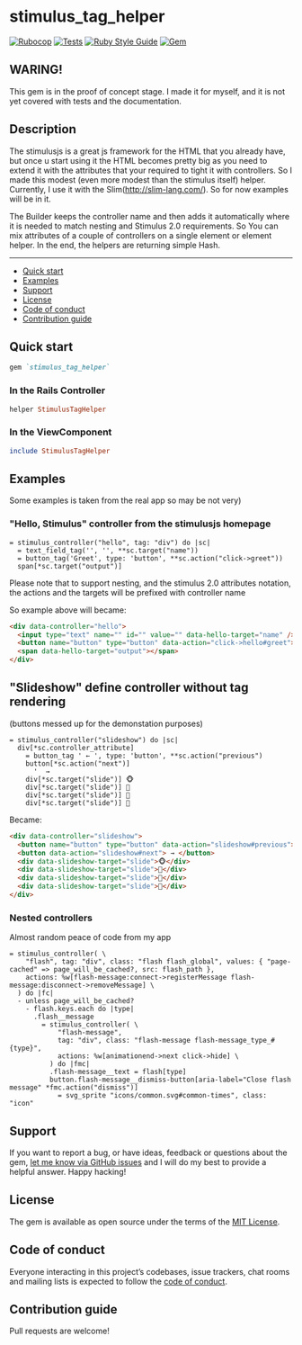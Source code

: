 # stimulus_tag_helper

[![Rubocop](https://github.com/crawler/stimulus_tag_helper/actions/workflows/rubocop.yml/badge.svg)](https://github.com/crawler/stimulus_tag_helper/actions)
[![Tests](https://github.com/crawler/stimulus_tag_helper/actions/workflows/ruby.yml/badge.svg)](https://github.com/crawler/stimulus_tag_helper/actions)
[![Ruby Style Guide](https://img.shields.io/badge/code_style-standard-brightgreen.svg)](https://github.com/testdouble/standard)
[![Gem](https://img.shields.io/gem/v/stimulus_tag_helper.svg)](https://rubygems.org/gems/stimulus_tag_helper)

## WARING!

This gem is in the proof of concept stage. I made it for myself, and it is not yet covered with tests and the documentation.

## Description

The stimulusjs is a great js framework for the HTML that you already have, but once u start using it the HTML becomes pretty big as you need to extend it with the attributes that your required to tight it with controllers. So I made this modest (even more modest than the stimulus itself) helper. Currently, I use it with the Slim(http://slim-lang.com/). So for now examples will be in it.

The Builder keeps the controller name and then adds it automatically where it is needed to match nesting and Stimulus 2.0 requirements.
So You can mix attributes of a couple of controllers on a single element or element helper. In the end, the helpers are returning simple Hash.

---

- [Quick start](#quick-start)
- [Examples](#examples)
- [Support](#support)
- [License](#license)
- [Code of conduct](#code-of-conduct)
- [Contribution guide](#contribution-guide)

## Quick start

```ruby
gem `stimulus_tag_helper`
```

### In the Rails Controller

```ruby
helper StimulusTagHelper
```

### In the ViewComponent

```ruby
include StimulusTagHelper
```

## Examples

Some examples is taken from the real app so may be not very)

### "Hello, Stimulus" controller from the stimulusjs homepage

```slim
= stimulus_controller("hello", tag: "div") do |sc|
  = text_field_tag('', '', **sc.target("name"))
  = button_tag('Greet', type: 'button', **sc.action("click->greet"))
  span[*sc.target("output")]
```

Please note that to support nesting, and the stimulus 2.0 attributes notation, the actions and the targets will be prefixed with controller name

So example above will became:

```html
<div data-controller="hello">
  <input type="text" name="" id="" value="" data-hello-target="name" />
  <button name="button" type="button" data-action="click->hello#greet">Greet</button>
  <span data-hello-target="output"></span>
</div>
```


## "Slideshow" define controller without tag rendering

(buttons messed up for the demonstation purposes)

```slim
= stimulus_controller("slideshow") do |sc|
  div[*sc.controller_attribute]
    = button_tag ' ← ', type: 'button', **sc.action("previous")
    button[*sc.action("next")]
      '  →
    div[*sc.target("slide")] 🐵
    div[*sc.target("slide")] 🙈
    div[*sc.target("slide")] 🙉
    div[*sc.target("slide")] 🙊
```

Became:

```html
<div data-controller="slideshow">
  <button name="button" type="button" data-action="slideshow#previous"> ← </button>
  <button data-action="slideshow#next"> → </button>
  <div data-slideshow-target="slide">🐵</div>
  <div data-slideshow-target="slide">🙈</div>
  <div data-slideshow-target="slide">🙉</div>
  <div data-slideshow-target="slide">🙊</div>
</div>
```

### Nested controllers

Almost random peace of code from my app

```slim
= stimulus_controller( \
    "flash", tag: "div", class: "flash flash_global", values: { "page-cached" => page_will_be_cached?, src: flash_path },
    actions: %w[flash-message:connect->registerMessage flash-message:disconnect->removeMessage] \
  ) do |fc|
  - unless page_will_be_cached?
    - flash.keys.each do |type|
      .flash__message
        = stimulus_controller( \
            "flash-message",
            tag: "div", class: "flash-message flash-message_type_#{type}",
            actions: %w[animationend->next click->hide] \
          ) do |fmc|
          .flash-message__text = flash[type]
          button.flash-message__dismiss-button[aria-label="Close flash message" *fmc.action("dismiss")]
            = svg_sprite "icons/common.svg#common-times", class: "icon"

```


## Support

If you want to report a bug, or have ideas, feedback or questions about the gem, [let me know via GitHub issues](https://github.com/crawler/stimulus_tag_helper/issues/new) and I will do my best to provide a helpful answer. Happy hacking!

## License

The gem is available as open source under the terms of the [MIT License](LICENSE.txt).

## Code of conduct

Everyone interacting in this project’s codebases, issue trackers, chat rooms and mailing lists is expected to follow the [code of conduct](CODE_OF_CONDUCT.md).

## Contribution guide

Pull requests are welcome!
